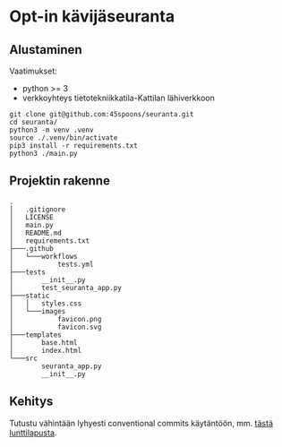 # Opt-in kävijäseuranta

## Alustaminen

Vaatimukset:

- python >= 3
- verkkoyhteys tietotekniikkatila-Kattilan lähiverkkoon

```shell
git clone git@github.com:45spoons/seuranta.git
cd seuranta/
python3 -m venv .venv
source ./.venv/bin/activate
pip3 install -r requirements.txt
python3 ./main.py
```

## Projektin rakenne

```text
.
│   .gitignore
│   LICENSE
│   main.py
│   README.md
│   requirements.txt
├───.github
│   └───workflows
│           tests.yml
├───tests
│       __init__.py
│       test_seuranta_app.py
├───static
│   │   styles.css
│   └───images
│           favicon.png
│           favicon.svg
├───templates
│       base.html
│       index.html
└───src
        seuranta_app.py
        __init__.py
```

## Kehitys

Tutustu vähintään lyhyesti conventional commits käytäntöön, mm. [tästä lunttilapusta](https://gist.github.com/Zekfad/f51cb06ac76e2457f11c80ed705c95a3).
